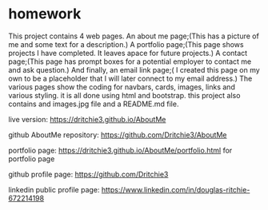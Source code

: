 # homework
This project contains 4 web pages.  An about me page;(This has a picture of me and some text for a description.) A portfolio page;(This page shows projects I have completed.  It leaves apace for future projects.) A contact page;(This page has prompt boxes for a potential employer to contact me and ask question.) And finally, an email link page;( I created this page on my own to be a placeholder that I will later connect to my email address.)  The various pages show the coding for navbars, cards, images, links and various styling.  it is all done using html and bootstrap. this project also contains and images.jpg file and a README.md file.


live version: https://dritchie3.github.io/AboutMe 

github AboutMe repository: https://github.com/Dritchie3/AboutMe

portfolio page: https://dritchie3.github.io/AboutMe/portfolio.html  for portfolio page

github profile page:  https://github.com/Dritchie3

linkedin public profile page: https://www.linkedin.com/in/douglas-ritchie-672214198